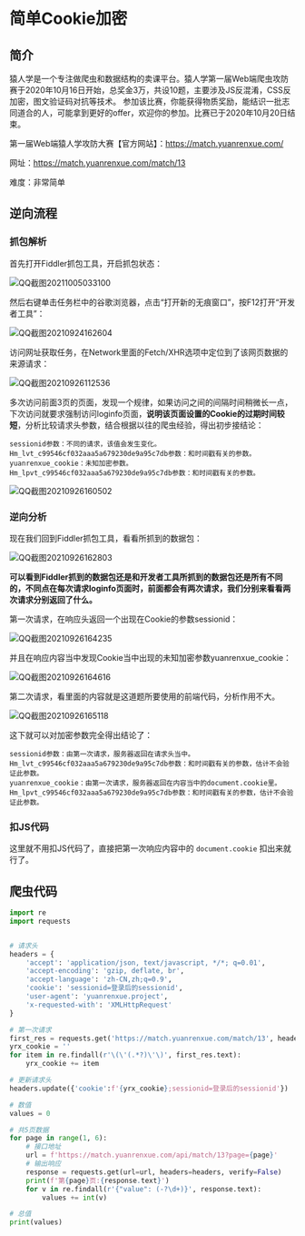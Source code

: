 # 简单Cookie加密

## 简介

猿人学是一个专注做爬虫和数据结构的卖课平台。猿人学第一届Web端爬虫攻防赛于2020年10月16日开始，总奖金3万，共设10题，主要涉及JS反混淆，CSS反加密，图文验证码对抗等技术。 参加该比赛，你能获得物质奖励，能结识一批志同道合的人，可能拿到更好的offer，欢迎你的参加。比赛已于2020年10月20日结束。

第一届Web端猿人学攻防大赛【官方网站】：https://match.yuanrenxue.com/

网址：https://match.yuanrenxue.com/match/13

难度：非常简单

## 逆向流程

### 抓包解析

首先打开Fiddler抓包工具，开启抓包状态：

![QQ截图20211005033100](image/QQ截图20211005033100.png)

然后右键单击任务栏中的谷歌浏览器，点击“打开新的无痕窗口”，按F12打开“开发者工具”：

![QQ截图20210924162604](image/QQ截图20210924162604.png)

访问网址获取任务，在Network里面的Fetch/XHR选项中定位到了该网页数据的来源请求：

![QQ截图20210926112536](image/QQ截图20210926112536.png)

多次访问前面3页的页面，发现一个规律，如果访问之间的间隔时间稍微长一点，下次访问就要求强制访问loginfo页面，**说明该页面设置的Cookie的过期时间较短**，分析比较请求头参数，结合根据以往的爬虫经验，得出初步接结论：

```
sessionid参数：不同的请求，该值会发生变化。
Hm_lvt_c99546cf032aaa5a679230de9a95c7db参数：和时间戳有关的参数。
yuanrenxue_cookie：未知加密参数。
Hm_lpvt_c99546cf032aaa5a679230de9a95c7db参数：和时间戳有关的参数。
```
![QQ截图20210926160502](image/QQ截图20210926160502.png)

### 逆向分析

现在我们回到Fiddler抓包工具，看看所抓到的数据包：

![QQ截图20210926162803](image/QQ截图20210926162803.png)

**可以看到Fiddler抓到的数据包还是和开发者工具所抓到的数据包还是所有不同的，不同点在每次请求loginfo页面时，前面都会有两次请求，我们分别来看看两次请求分别返回了什么。**

第一次请求，在响应头返回一个出现在Cookie的参数sessionid：

![QQ截图20210926164235](image/QQ截图20210926164235.png)

并且在响应内容当中发现Cookie当中出现的未知加密参数yuanrenxue_cookie：

![QQ截图20210926164616](image/QQ截图20210926164616.png)

第二次请求，看里面的内容就是这道题所要使用的前端代码，分析作用不大。

![QQ截图20210926165118](image/QQ截图20210926165118.png)

这下就可以对加密参数完全得出结论了：

```
sessionid参数：由第一次请求，服务器返回在请求头当中。
Hm_lvt_c99546cf032aaa5a679230de9a95c7db参数：和时间戳有关的参数，估计不会验证此参数。
yuanrenxue_cookie：由第一次请求，服务器返回在内容当中的document.cookie里。
Hm_lpvt_c99546cf032aaa5a679230de9a95c7db参数：和时间戳有关的参数，估计不会验证此参数。
```

### 扣JS代码

这里就不用扣JS代码了，直接把第一次响应内容中的 `document.cookie` 扣出来就行了。

## 爬虫代码

```python
import re
import requests


# 请求头
headers = {
    'accept': 'application/json, text/javascript, */*; q=0.01',
    'accept-encoding': 'gzip, deflate, br',
    'accept-language': 'zh-CN,zh;q=0.9',
    'cookie': 'sessionid=登录后的sessionid',
    'user-agent': 'yuanrenxue.project',
    'x-requested-with': 'XMLHttpRequest'
}

# 第一次请求
first_res = requests.get('https://match.yuanrenxue.com/match/13', headers=headers, verify=False)
yrx_cookie = ''
for item in re.findall(r'\(\'(.*?)\'\)', first_res.text):
    yrx_cookie += item

# 更新请求头
headers.update({'cookie':f'{yrx_cookie};sessionid=登录后的sessionid'})

# 数值
values = 0

# 共5页数据
for page in range(1, 6):
    # 接口地址
    url = f'https://match.yuanrenxue.com/api/match/13?page={page}'
    # 输出响应
    response = requests.get(url=url, headers=headers, verify=False)
    print(f'第{page}页:{response.text}')
    for v in re.findall(r'{"value": (-?\d+)}', response.text):
        values += int(v)

# 总值
print(values)
```

